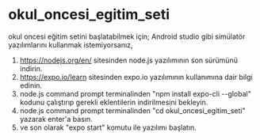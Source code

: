 # okul_oncesi_egitim_seti
okul oncesi eğitim setini başlatabilmek için;
Android studio gibi simülatör yazılımlarını kullanmak istemiyorsanız,
1. https://nodejs.org/en/ sitesinden node.js yazılımının son sürümünü indirin.
2. https://expo.io/learn sitesinden expo.io yazılımının kullanımına dair bilgi edinin.
3. node.js command prompt terminalinden "npm install expo-cli --global" kodunu çalıştırıp gerekli eklentilerin indirilmesini bekleyin.
4. node.js command prompt terminalinden "cd okul_oncesi_egitim_seti" yazarak enter'a basın.
5. ve son olarak "expo start" komutu ile yazılımı başlatın.
